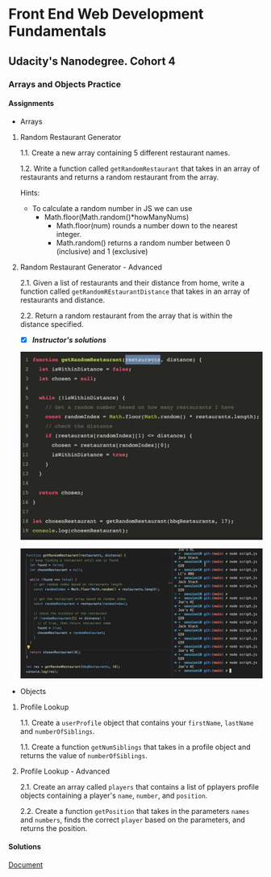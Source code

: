 # Front End Web Development Fundamentals

## Udacity's Nanodegree. Cohort 4

### Arrays and Objects Practice

#### Assignments

- Arrays

1. Random Restaurant Generator

    1.1. Create a new array containing 5 different restaurant names.

    1.2. Write a function called `getRandomRestaurant` that takes in an array of restaurants and returns a random restaurant from the array.

    Hints:

    - To calculate a random number in JS we can use
        - Math.floor(Math.random()*howManyNums)
            - Math.floor(num) rounds a number down to the nearest integer.
            - Math.random() returns a random number between 0 (inclusive) and 1 (exclusive)

2. Random Restaurant Generator - Advanced

    2.1. Given a list of restaurants and their distance from home, write a function called `getRandomREstaurantDistance` that takes in an array of restaurants and distance.

    2.2. Return a random restaurant from the array that is within the distance specified.

    - [x] _**Instructor's solutions**_

    ![Instructor's solution](./instSol.png)

    ![Instructor's solution](./instSol2.png)

- Objects

1. Profile Lookup

    1.1. Create a `userProfile` object that contains your `firstName`, `lastName` and `numberOfSiblings`.

    1.1. Create a function `getNumSiblings` that takes in a profile object and returns the value of `numberOfSiblings`.

2. Profile Lookup - Advanced

    2.1. Create an array called `players` that contains a list of pplayers profile objects containing a player's `name`, `number`, and `position`.

    2.2. Create a function `getPosition` that takes in the parameters `names` and `numbers`, finds the correct `player` based on the parameters, and returns the position.

#### Solutions

[Document](./arraysobjectsPractice.js)
